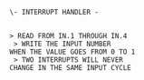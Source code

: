 <code>
\- INTERRUPT HANDLER -

\> READ FROM IN.1 THROUGH IN.4  <br/>
\> WRITE THE INPUT NUMBER WHEN THE VALUE GOES FROM 0 TO 1 <br/>
\> TWO INTERRUPTS WILL NEVER CHANGE IN THE SAME INPUT CYCLE  <br/>
</code>
